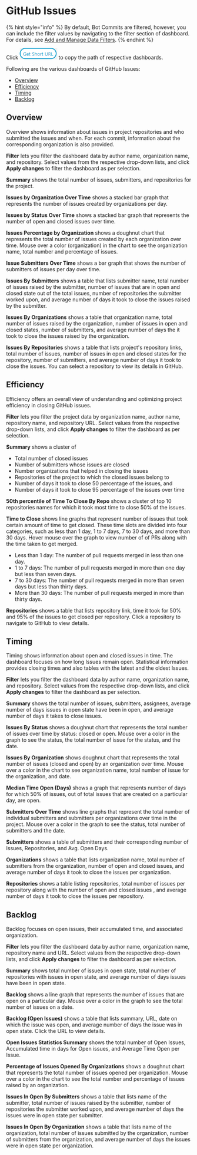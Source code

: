 # GitHub Issues

{% hint style="info" %}
By default, Bot Commits are filtered, however, you can include the filter values by navigating to the filter section of dashboard. For details, see [Add and Manage Data Filters](../../filter-data/add-and-manage-data-filters.md).
{% endhint %}

Click ![](<../../../../.gitbook/assets/get short url.png>) to copy the path of respective dashboards.

Following are the various dashboards of GitHub Issues:

* [Overview](github-issues.md#overview)
* [Efficiency](github-issues.md#efficiency)
* [Timing](github-issues.md#timing)
* [Backlog](github-issues.md#backlog)

## Overview

Overview shows information about issues in project repositories and who submitted the issues and when. For each commit, information about the corresponding organization is also provided.

**Filter** lets you filter the dashboard data by author name, organization name, and repository. Select values from the respective drop-down lists, and click **Apply changes** to filter the dashboard as per selection.

**Summary** shows the total number of issues, submitters, and repositories for the project.

**Issues by Organization Over Time** shows a stacked bar graph that represents the number of issues created by organizations per day.

**Issues by Status Over Time** shows a stacked bar graph that represents the number of open and closed issues over time.

**Issues Percentage by Organization** shows a doughnut chart that represents the total number of issues created by each organization over time. Mouse over a color (organization) in the chart to see the organization name, total number and percentage of issues.

**Issue Submitters Over Time** shows a bar graph that shows the number of submitters of issues per day over time.

**Issues By Submitters** shows a table that lists submitter name, total number of issues raised by the submitter, number of issues that are in open and closed state out of the total issues, number of repositories the submitter worked upon, and average number of days it took to close the issues raised by the submitter.

**Issues By Organizations** shows a table that organization name, total number of issues raised by the organization, number of issues in open and closed states, number of submitters, and average number of days the it took to close the issues raised by the organization.

**Issues By Repositories** shows a table that lists project's repository links, total number of issues, number of issues in open and closed states for the repository, number of submitters, and average number of days it took to close the issues. You can select a repository to view its details in GitHub.

## Efficiency

Efficiency offers an overall view of understanding and optimizing project efficiency in closing GitHub issues.

**Filter** lets you filter the project data by organization name, author name, repository name, and repository URL. Select values from the respective drop-down lists, and click **Apply changes** to filter the dashboard as per selection.

**Summary** shows a cluster of

* Total number of closed issues
* Number of submitters whose issues are closed
* Number organizations that helped in closing the issues
* Repositories of the project to which the closed issues belong to
* Number of days it took to close 50 percentage of the issues, and
* Number of days it took to close 95 percentage of the issues over time

**50th percentile of Time To Close By Repo** shows a cluster of top 10 repositories names for which it took most time to close 50% of the issues.

**Time to Close** shows line graphs that represent number of issues that took certain amount of time to get closed. These time slots are divided into four categories, such as less than 1 day, 1 to 7 days, 7 to 30 days, and more than 30 days. Hover mouse over the graph to view number of of PRs along with the time taken to get merged.

* Less than 1 day: The number of pull requests merged in less than one day.
* 1 to 7 days: The number of pull requests merged in more than one day but less than seven days.
* 7 to 30 days: The number of pull requests merged in more than seven days but less than thirty days.
* More than 30 days: The number of pull requests merged in more than thirty days.

**Repositories** shows a table that lists repository link, time it took for 50% and 95% of the issues to get closed per repository. Click a repository to navigate to GitHub to view details.

## Timing

Timing shows information about open and closed issues in time. The dashboard focuses on how long Issues remain open. Statistical information provides closing times and also tables with the latest and the oldest Issues.

**Filter** lets you filter the dashboard data by author name, organization name, and repository. Select values from the respective drop-down lists, and click **Apply changes** to filter the dashboard as per selection.

**Summary** shows the total number of issues, submitters, assignees, average number of days issues in open state have been in open, and average number of days it takes to close issues.

**Issues By Status** shows a doughnut chart that represents the total number of issues over time by status: closed or open. Mouse over a color in the graph to see the status, the total number of issue for the status, and the date.

**Issues By Organization** shows doughnut chart that represents the total number of issues (closed and open) by an organization over time. Mouse over a color in the chart to see organization name, total number of issue for the organization, and date.

**Median Time Open (Days)** shows a graph that represents number of days for which 50% of issues, out of total issues that are created on a particular day, are open.

**Submitters Over Time** shows line graphs that represent the total number of individual submitters and submitters per organizations over time in the project. Mouse over a color in the graph to see the status, total number of submitters and the date.

**Submitters** shows a table of submitters and their corresponding number of Issues, Repositories, and Avg. Open Days.

**Organizations** shows a table that lists organization name, total number of submitters from the organization, number of open and closed issues, and average number of days it took to close the issues per organization.

**Repositories** shows a table listing repositories, total number of issues per repository along with the number of open and closed issues , and average number of days it took to close the issues per repository.

## Backlog

Backlog focuses on open issues, their accumulated time, and associated organization.

**Filter** lets you filter the dashboard data by author name, organization name, repository name and URL. Select values from the respective drop-down lists, and click **Apply changes** to filter the dashboard as per selection.

**Summary** shows total number of issues in open state, total number of repositories with issues in open state, and average number of days issues have been in open state.

**Backlog** shows a line graph that represents the number of issues that are open on a particular day. Mouse over a color in the graph to see the total number of issues on a date.

**Backlog (Open Issues)** shows a table that lists summary, URL, date on which the issue was open, and average number of days the issue was in open state. Click the URL to view details.

**Open Issues Statistics Summary** shows the total number of Open Issues, Accumulated time in days for Open issues, and Average Time Open per Issue.

**Percentage of Issues Opened By Organizations** shows a doughnut chart that represents the total number of issues opened per organization. Mouse over a color in the chart to see the total number and percentage of issues raised by an organization.

**Issues In Open By Submitters** shows a table that lists name of the submitter, total number of issues raised by the submitter, number of repositories the submitter worked upon, and average number of days the issues were in open state per submitter.

**Issues In Open By Organization** shows a table that lists name of the organization, total number of issues submitted by the organization, number of submitters from the organization, and average number of days the issues were in open state per organization.
